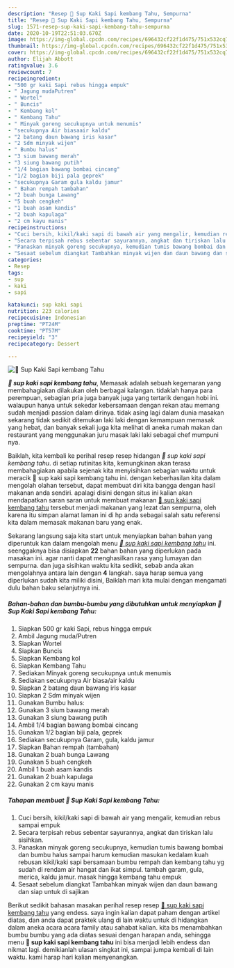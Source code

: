 ```yaml
---
description: "Resep 🍲 Sup Kaki Sapi kembang Tahu, Sempurna"
title: "Resep 🍲 Sup Kaki Sapi kembang Tahu, Sempurna"
slug: 1571-resep-sup-kaki-sapi-kembang-tahu-sempurna
date: 2020-10-19T22:51:03.670Z
image: https://img-global.cpcdn.com/recipes/696432cf22f1d475/751x532cq70/🍲-sup-kaki-sapi-kembang-tahu-foto-resep-utama.jpg
thumbnail: https://img-global.cpcdn.com/recipes/696432cf22f1d475/751x532cq70/🍲-sup-kaki-sapi-kembang-tahu-foto-resep-utama.jpg
cover: https://img-global.cpcdn.com/recipes/696432cf22f1d475/751x532cq70/🍲-sup-kaki-sapi-kembang-tahu-foto-resep-utama.jpg
author: Elijah Abbott
ratingvalue: 3.6
reviewcount: 7
recipeingredient:
- "500 gr kaki Sapi rebus hingga empuk"
- " Jagung mudaPutren"
- " Wortel"
- " Buncis"
- " Kembang kol"
- " Kembang Tahu"
- " Minyak goreng secukupnya untuk menumis"
- "secukupnya Air biasaair kaldu"
- "2 batang daun bawang iris kasar"
- "2 Sdm minyak wijen"
- " Bumbu halus"
- "3 sium bawang merah"
- "3 siung bawang putih"
- "1/4 bagian bawang bombai cincang"
- "1/2 bagian biji pala geprek"
- "secukupnya Garam gula kaldu jamur"
- " Bahan rempah tambahan"
- "2 buah bunga Lawang"
- "5 buah cengkeh"
- "1 buah asam kandis"
- "2 buah kapulaga"
- "2 cm kayu manis"
recipeinstructions:
- "Cuci bersih, kikil/kaki sapi di bawah air yang mengalir, kemudian rebus sampai empuk"
- "Secara terpisah rebus sebentar sayurannya, angkat dan tiriskan lalu sisihkan."
- "Panaskan minyak goreng secukupnya, kemudian tumis bawang bombai dan bumbu halus sampai harum kemudian masukan kedalam kuah rebusan kikil/kaki sapi bersamaan bumbu rempah dan kembang tahu yg sudah di rendam air hangat dan ikat simpul. tambah garam, gula, merica, kaldu jamur. masak hingga kembang tahu empuk"
- "Sesaat sebelum diangkat Tambahkan minyak wijen dan daun bawang dan siap untuk di sajikan"
categories:
- Resep
tags:
- sup
- kaki
- sapi

katakunci: sup kaki sapi 
nutrition: 223 calories
recipecuisine: Indonesian
preptime: "PT24M"
cooktime: "PT57M"
recipeyield: "3"
recipecategory: Dessert

---
```



![🍲 Sup Kaki Sapi kembang Tahu](https://img-global.cpcdn.com/recipes/696432cf22f1d475/751x532cq70/🍲-sup-kaki-sapi-kembang-tahu-foto-resep-utama.jpg)

<b><i>🍲 sup kaki sapi kembang tahu</i></b>, Memasak adalah sebuah kegemaran yang membahagiakan dilakukan oleh berbagai kalangan. tidaklah hanya para perempuan, sebagian pria juga banyak juga yang tertarik dengan hobi ini. walaupun hanya untuk sekedar kebersamaan dengan rekan atau memang sudah menjadi passion dalam dirinya. tidak asing lagi dalam dunia masakan sekarang tidak sedikit ditemukan laki laki dengan kemampuan memasak yang hebat, dan banyak sekali juga kita melihat di aneka rumah makan dan restaurant yang menggunakan juru masak laki laki sebagai chef mumpuni nya.



Baiklah, kita kembali ke perihal resep resep hidangan <i>🍲 sup kaki sapi kembang tahu</i>. di setiap rutinitas kita, kemungkinan akan terasa membahagiakan apabila sejenak kita menyisihkan sebagian waktu untuk meracik 🍲 sup kaki sapi kembang tahu ini. dengan keberhasilan kita dalam mengolah olahan tersebut, dapat membuat diri kita bangga dengan hasil makanan anda sendiri. apalagi disini dengan situs ini kalian akan mendapatkan saran saran untuk membuat makanan <u>🍲 sup kaki sapi kembang tahu</u> tersebut menjadi makanan yang lezat dan sempurna, oleh karena itu simpan alamat laman ini di hp anda sebagai salah satu referensi kita dalam memasak makanan baru yang enak.


Sekarang langsung saja kita start untuk menyiapkan bahan bahan yang diperuntuk kan dalam mengolah menu <u><i>🍲 sup kaki sapi kembang tahu</i></u> ini. seenggaknya bisa disiapkan <b>22</b> bahan bahan yang diperlukan pada masakan ini. agar nanti dapat menghasilkan rasa yang lumayan dan sempurna. dan juga sisihkan waktu kita sedikit, sebab anda akan mengolahnya antara lain dengan <b>4</b> langkah. saya harap semua yang diperlukan sudah kita miliki disini, Baiklah mari kita mulai dengan mengamati dulu bahan baku selanjutnya ini.

<!--inarticleads1-->

##### Bahan-bahan dan bumbu-bumbu yang dibutuhkan untuk menyiapkan 🍲 Sup Kaki Sapi kembang Tahu:

1. Siapkan 500 gr kaki Sapi, rebus hingga empuk
1. Ambil  Jagung muda/Putren
1. Siapkan  Wortel
1. Siapkan  Buncis
1. Siapkan  Kembang kol
1. Siapkan  Kembang Tahu
1. Sediakan  Minyak goreng secukupnya untuk menumis
1. Sediakan secukupnya Air biasa/air kaldu
1. Siapkan 2 batang daun bawang iris kasar
1. Siapkan 2 Sdm minyak wijen
1. Gunakan  Bumbu halus:
1. Gunakan 3 sium bawang merah
1. Gunakan 3 siung bawang putih
1. Ambil 1/4 bagian bawang bombai cincang
1. Gunakan 1/2 bagian biji pala, geprek
1. Sediakan secukupnya Garam, gula, kaldu jamur
1. Siapkan  Bahan rempah (tambahan)
1. Gunakan 2 buah bunga Lawang
1. Gunakan 5 buah cengkeh
1. Ambil 1 buah asam kandis
1. Gunakan 2 buah kapulaga
1. Gunakan 2 cm kayu manis




<!--inarticleads2-->

##### Tahapan membuat 🍲 Sup Kaki Sapi kembang Tahu:

1. Cuci bersih, kikil/kaki sapi di bawah air yang mengalir, kemudian rebus sampai empuk
1. Secara terpisah rebus sebentar sayurannya, angkat dan tiriskan lalu sisihkan.
1. Panaskan minyak goreng secukupnya, kemudian tumis bawang bombai dan bumbu halus sampai harum kemudian masukan kedalam kuah rebusan kikil/kaki sapi bersamaan bumbu rempah dan kembang tahu yg sudah di rendam air hangat dan ikat simpul. tambah garam, gula, merica, kaldu jamur. masak hingga kembang tahu empuk
1. Sesaat sebelum diangkat Tambahkan minyak wijen dan daun bawang dan siap untuk di sajikan




Berikut sedikit bahasan masakan perihal resep resep <u>🍲 sup kaki sapi kembang tahu</u> yang endess. saya ingin kalian dapat paham dengan artikel diatas, dan anda dapat praktek ulang di lain waktu untuk di hidangkan dalam aneka acara acara family atau sahabat kalian. kita bs menambahkan bumbu bumbu yang ada diatas sesuai dengan harapan anda, sehingga menu <b>🍲 sup kaki sapi kembang tahu</b> ini bisa menjadi lebih endess dan nikmat lagi. demikianlah ulasan singkat ini, sampai jumpa kembali di lain waktu. kami harap hari kalian menyenangkan.
